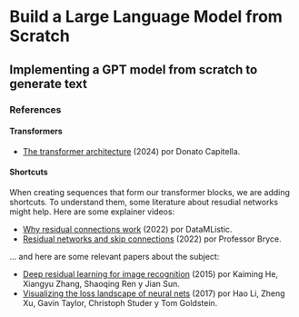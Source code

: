 # Build a Large Language Model from Scratch

## Implementing a GPT model from scratch to generate text

### References

#### Transformers

- [The transformer architecture](https://www.youtube.com/watch?v=GhdB7UMtGqs) (2024) por Donato Capitella.

#### Shortcuts

When creating sequences that form our transformer blocks, we are adding shortcuts. To understand them, some literature about resudial networks might help. Here are some explainer videos:

- [Why residual connections work](https://www.youtube.com/watch?v=Gey9CG6R6w8) (2022) por DataMListic.
- [Residual networks and skip connections](https://www.youtube.com/watch?v=Q1JCrG1bJ-A) (2022) por Professor Bryce.

... and here are some relevant papers about the subject:

- [Deep residual learning for image recognition](https://arxiv.org/abs/1512.03385) (2015) por Kaiming He, Xiangyu Zhang, Shaoqing Ren y Jian Sun.
- [Visualizing the loss landscape of neural nets](https://arxiv.org/abs/1712.09913) (2017) por Hao Li, Zheng Xu, Gavin Taylor, Christoph Studer y Tom Goldstein.
